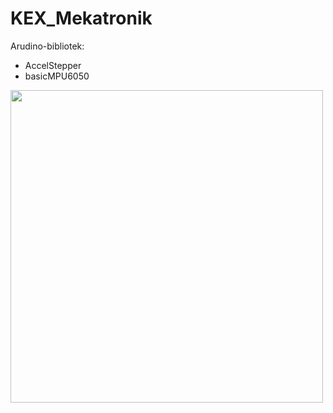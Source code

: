 # KEX_Mekatronik
Arudino-bibliotek:
- AccelStepper
- basicMPU6050 

<img src="https://raw.githubusercontent.com/ludviglundgrens/Self-balancing-robot/master/Images/IMG_2116.PNG"
     style="float: left; margin-right: 10px; width: 500px;" />
